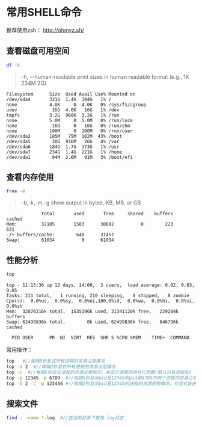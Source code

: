 # 常用SHELL命令

推荐使用zsh： <http://ohmyz.sh/>

## 查看磁盘可用空间

```bash
df -h
```

> -h, --human-readable  print sizes in human readable format (e.g., 1K 234M 2G)

```
Filesystem      Size  Used Avail Use% Mounted on
/dev/sda4       321G  1.4G  304G   1% /
none            4.0K     0  4.0K   0% /sys/fs/cgroup
udev             16G  4.0K   16G   1% /dev
tmpfs           3.2G  968K  3.2G   1% /run
none            5.0M     0  5.0M   0% /run/lock
none             16G     0   16G   0% /run/shm
none            100M     0  100M   0% /run/user
/dev/sda2       185M   75M  102M  43% /boot
/dev/sda5        28G  916M   26G   4% /var
/dev/sda6       184G  1.7G  173G   1% /usr
/dev/sda7       234G  1.4G  221G   1% /home
/dev/sda1        94M  2.6M   91M   3% /boot/efi
```

## 查看内存使用

```bash
free -m
```

> -b,-k,-m,-g show output in bytes, KB, MB, or GB

```
             total       used       free     shared    buffers     cached
Mem:         32105       1503      30602          0        223        631
-/+ buffers/cache:        648      31457
Swap:        61034          0      61034
```

## 性能分析

```bash
top
```

```
top - 11:13:36 up 12 days, 14:00,  3 users,  load average: 0.02, 0.03, 0.05
Tasks: 211 total,   1 running, 210 sleeping,   0 stopped,   0 zombie
Cpu(s):  0.0%us,  0.0%sy,  0.0%ni,100.0%id,  0.0%wa,  0.0%hi,  0.0%si,  0.0%st
Mem:  32876316k total,  1535196k used, 31341120k free,   229204k buffers
Swap: 62499836k total,        0k used, 62499836k free,   646796k cached

  PID USER      PR  NI  VIRT  RES  SHR S %CPU %MEM    TIME+  COMMAND
```

常用操作：

```bash
top   #//每隔5秒显式所有进程的资源占用情况
top -d 2  #//每隔2秒显式所有进程的资源占用情况
top -c  #//每隔5秒显式进程的资源占用情况，并显示进程的命令行参数(默认只有进程名)
top -p 12345 -p 6789  #//每隔5秒显示pid是12345和pid是6789的两个进程的资源占用情况
top -d 2 -c -p 123456 #//每隔2秒显示pid是12345的进程的资源使用情况，并显式该进程启动的命令行参数
```

## 搜索文件

```bash
find . -name *.log  #//在当前目录下查找.log日志
```
